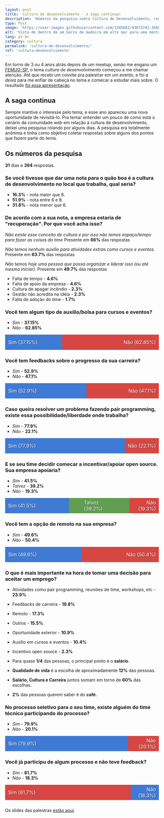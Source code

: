 ```yaml
---
layout: post
title:  Cultura de desenvolvimento - a saga continua!
description: 'Números da pesquisa sobre Cultura de Desenvolvimento, realizada no primeiro semestre de 2018.'
type: Post
image: 'https://user-images.githubusercontent.com/1345662/43672243-3b60a9ea-9780-11e8-816e-aa70213ebe7d.jpg'
alt: 'Vista de dentro de um barco de madeira em alto mar para uma montanha.'
lang: pt-br
category: cultura
permalink: 'cultura-de-desenvolvimento/'
ref: 'cultura-desenvolvimento'
---
```


<style>
.bar {
  display: flex;
  align-items: center;
  width: 100%;
  height: 50px;
  margin-bottom: 25px;
}

.bar__item {
  height: 100%;
  display: flex;
  align-items: center;
  position: relative;
}

.bar__item:after {
	content: attr(data-value);
	color: #fff;
  font-size: 16px;
  position: absolute;
  top: 50%;
  min-width: 90px;
  text-shadow: 1px 1px 0 rgba(0, 0, 0, .5);
  transform: translateY(-50%);
}

@media (max-width: 600px) {
	.bar__item:after {
		min-width: 10px;
		width: 55px;
	}
}

.bar__item--first:after {
	left: 10px;
	text-align: left;
}

.bar__item--last:after {
	right: 10px;
	text-align: right;
}

.bar__item--middle:after {
	left: 50%;
	transform: translateX(-50%) translateY(-50%);
}

.is-positive { background-color: #3f7ad5; }
.is-negative { background-color: #d74642; }
.is-neutral { background-color: #619e52; }
</style>

Em torno de 3 ou 4 anos atrás depois de um meetup, senão me engano um [FEMUG-SP](https://www.meetup.com/pt-BR/femugsp/), o tema _cultura de desenvolvimento_ começou a me chamar atenção. Até que recebi um convite pra palestrar em um evento, e foi _a deixa_ para me enfiar de cabeça no tema e comecar a estudar mais sobre. O resultado [foi essa apresentação](https://speakerdeck.com/raphaelfabeni/falando-sobre-cultura-de-desenvolvimento).

## A saga continua

Sempre mantive o interesse pelo tema, e esse ano apareceu uma nova oportunidade de revisitá-lo. Pra tentar entender um pouco de como está o cenário da comunidade web em relação à cultura de desenvolvimento, deixei uma pesquisa rolando por alguns dias. A pesquisa era totalmente anônima e tinha como objetivo coletar respostas sobre alguns dos pontos que fazem parte do tema.

## Os números da pesquisa

**31** dias e **394** respostas.

### Se você tivesse que dar uma nota para o quão boa é a cultura de desenvolvimento no local que trabalha, qual seria?

* **16.3%** - nota maior que 8.
* **51.9%** - nota entre 6 e 8.
* **31.8%** - nota menor que 6.

### De acordo com a sua nota, a empresa estaria de "recuperação". Por que você acha isso?

_Não existe esse conceito de cultura e por isso não temos espaço/tempo para fazer as coisas do time_
Presente em **66%** das respostas

_Não temos nenhum auxílio para atividades extras como cursos e eventos._
Presente em **63.7%** das respostas

_Não temos hoje uma pessoa que possa organizar e liderar isso (ou até mesmo iniciar)._
Presente em **49.7%** das respostas

* Falta de tempo - **4.6%**
* Falta de apoio da empresa - **4.6%**
* Cultura de apagar incêndio - **2.3%**
* Gestão não acredita na idéia - **2.3%**
* Falta de adoção do time - **1.7%**

### Você tem algum tipo de auxílio/bolsa para cursos e eventos?

* _Sim_ - **37.15%**
* _Não_ - **62.85%**

<div class="bar">
  <div class="bar__item bar__item--first is-positive" style="width: 37.15%;" data-value="Sim (37.15%)"></div>
  <div class="bar__item bar__item--last is-negative" style="width: 62.85%;" data-value="Não (62.85%)"></div>
</div>

### Você tem feedbacks sobre o progresso da sua carreira?

* _Sim_ - **52.9%**
* _Não_ - **47.1%**

<div class="bar">
  <div class="bar__item bar__item--first is-positive" style="width: 52.9%;" data-value="Sim (52.9%)"></div>
  <div class="bar__item bar__item--last is-negative" style="width: 47.1%;" data-value="Não (47.1%)"></div>
</div>

### Caso queira resolver um problema fazendo pair programming, existe essa possibilidade/liberdade onde trabalha?

* _Sim_ - **77.9%**
* _Não_ - **22.1%**

<div class="bar">
  <div class="bar__item bar__item--first is-positive" style="width: 77.9%;" data-value="Sim (77.9%)"></div>
  <div class="bar__item bar__item--last is-negative" style="width: 22.1%;" data-value="Não (22.1%)"></div>
</div>

### E se seu time decidir comecar a incentivar/apoiar open source. Sua empresa apoiaria?

* _Sim_ - **41.5%**
* _Talvez_ - **39.2%**
* _Não_ - **19.3%**

<div class="bar">
  <div class="bar__item bar__item--first is-positive" style="width: 41.5%;" data-value="Sim (41.5%)"></div>
  <div class="bar__item bar__item--middle is-neutral" style="width: 39.2%;" data-value="Talvez (39.2%)"></div>
  <div class="bar__item bar__item--last is-negative" style="width: 19.3%;" data-value="Não (19.3%)"></div>
</div>

### Você tem a opção de remoto na sua empresa?

* _Sim_ - **49.6%**
* _Não_ - **50.4%**

<div class="bar">
  <div class="bar__item bar__item--first is-positive" style="width: 49.6%;" data-value="Sim (49.6%)"></div>
  <div class="bar__item bar__item--last is-negative" style="width: 50.4%;" data-value="Não (50.4%)"></div>
</div>

### O que é mais importante na hora de tomar uma decisão para aceitar um emprego?

* Atividades como pair programming, reuniões de time, workshops, etc - **23.9%**
* Feedbacks de carreira - **19.8%**
* Remoto - **17.3%**
* Outros - **15.5%**
* Oportunidade exterior - **10.9%**
* Auxílio em cursos e eventos - **10.4%**
* Incentivo open source - **2.3%**

* Para quase **1/4** das pessoas, o principal ponto é o **salário**.
* **Qualidade de vida** é a escolha de aproximadamente **12%** das pessoas.
* **Salário, Cultura e Carreira** juntos somam em torno de **60%** das escolhas.
* **2%** das pessoas querem saber é do **café**.

### No processo seletivo para o seu time, existe alguém do time técnico participando do processo?

* _Sim_ - **79.9%**
* _Não_ - **20.1%**

<div class="bar">
  <div class="bar__item bar__item--first is-positive" style="width: 79.9%;" data-value="Sim (79.9%)"></div>
  <div class="bar__item bar__item--last is-negative" style="width: 20.1%;" data-value="Não (20.1%)"></div>
</div>

### Você já participu de algum processo e não teve feedback?

* _Sim_ - **81.7%**
* _Não_ - **18.3%**

<div class="bar">
  <div class="bar__item bar__item--first is-negative" style="width: 81.7%;" data-value="Sim (81.7%)"></div>
  <div class="bar__item bar__item--last is-positive" style="width: 18.3%;" data-value="Não (18.3%)"></div>
</div>

Os slides das palestras [estão aqui](https://speakerdeck.com/raphaelfabeni/cultura-de-desenvolvimento).

